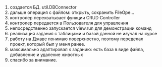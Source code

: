 1. создается БД. util.DBConnector
2. дальше операция с файлом: открыть, сохранить FileOpe...
3. контролер перехватывает функции CRUD   Controller
4. контролер передается в Пользователя для управления 
5. непосредственно запускается view.run для демонстрации команд
6. реализация задания с таблицами и базой данной не изучал на курсе
7. работу на Джаве понимаю поверхностно, поэтому переделал проект, который был у меня ранее.
8. максимально адаптировал к заданию: есть база в виде файла, добавление и удаление животных
9. спасибо за внимание.